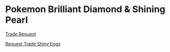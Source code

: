 # Pokemon Brilliant Diamond & Shining Pearl

[Trade Request](BDSP-TradeRequest.md)

[Request Trade Shiny Eggs](BDSP-EggRequest.md)
